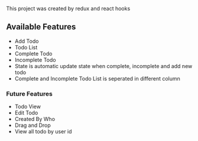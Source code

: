 This project was created by redux and react hooks

## Available Features

- Add Todo
- Todo List
- Complete Todo
- Incomplete Todo
- State is automatic update state when complete, incomplete and add new todo
- Complete and Incomplete Todo List is seperated in different column

### Future Features

- Todo View
- Edit Todo
- Created By Who
- Drag and Drop
- View all todo by user id
